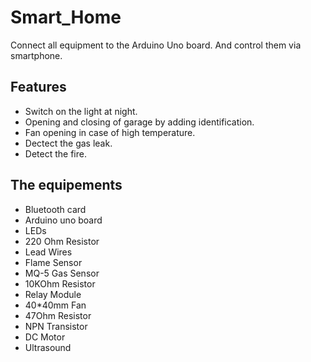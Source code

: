 # Smart_Home
Connect all equipment to the Arduino Uno board. 
And control them via smartphone.

## Features
* Switch on the light at night.
* Opening and closing of garage by adding identification.
* Fan opening in case of high temperature.
* Dectect the gas leak.
* Detect the fire.

## The equipements
* Bluetooth card
* Arduino uno board
* LEDs
* 220 Ohm Resistor
* Lead Wires
* Flame Sensor
* MQ-5 Gas Sensor
* 10KOhm Resistor
* Relay Module
* 40*40mm Fan
* 47Ohm Resistor
* NPN Transistor
* DC Motor
* Ultrasound
